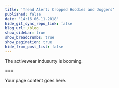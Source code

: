 ```yaml
---
title: 'Trend Alert: Cropped Hoodies and Joggers'
published: false
date: '14:16 06-11-2018'
hide_git_sync_repo_link: false
blog_url: /blog
show_sidebar: true
show_breadcrumbs: true
show_pagination: true
hide_from_post_list: false
---
```


The activewear indusurty is booming. 

===

Your page content goes here.